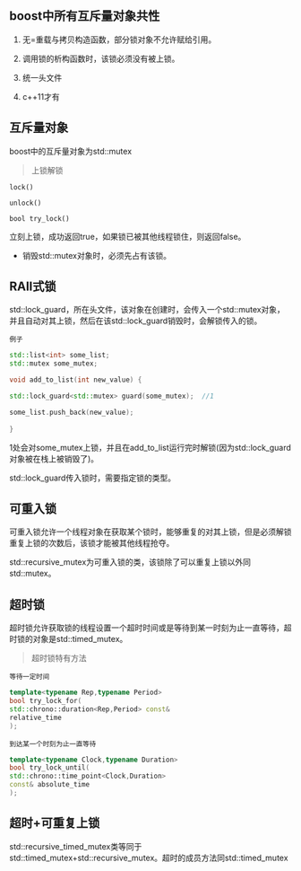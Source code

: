 ## boost中所有互斥量对象共性

1. 无=重载与拷贝构造函数，部分锁对象不允许赋给引用。

2. 调用锁的析构函数时，该锁必须没有被上锁。

3. 统一头文件<mutex>

4. c++11才有

## 互斥量对象

boost中的互斥量对象为std::mutex

> 上锁解锁

`lock()`

`unlock()`

`bool try_lock()`

立刻上锁，成功返回true，如果锁已被其他线程锁住，则返回false。

* 销毁std::mutex对象时，必须先占有该锁。

## RAII式锁

std::lock_guard，所在头文件<mutex>，该对象在创建时，会传入一个std::mutex对象，并且自动对其上锁，然后在该std::lock_guard销毁时，会解锁传入的锁。

`例子`
```c++
std::list<int> some_list; 
std::mutex some_mutex; 

void add_to_list(int new_value) {

std::lock_guard<std::mutex> guard(some_mutex);  //1

some_list.push_back(new_value); 
    
}
```

1处会对some_mutex上锁，并且在add_to_list运行完时解锁(因为std::lock_guard对象被在栈上被销毁了)。

std::lock_guard传入锁时，需要指定锁的类型。

## 可重入锁

可重入锁允许一个线程对象在获取某个锁时，能够重复的对其上锁，但是必须解锁重复上锁的次数后，该锁才能被其他线程抢夺。

std::recursive_mutex为可重入锁的类，该锁除了可以重复上锁以外同std::mutex。

## 超时锁

超时锁允许获取锁的线程设置一个超时时间或是等待到某一时刻为止一直等待，超时锁的对象是std::timed_mutex。

> 超时锁特有方法

`等待一定时间`
```c++
template<typename Rep,typename Period> 
bool try_lock_for(
std::chrono::duration<Rep,Period> const& 
relative_time
);
```

`到达某一个时刻为止一直等待`
```c++
template<typename Clock,typename Duration> 
bool try_lock_until( 
std::chrono::time_point<Clock,Duration> 
const& absolute_time
);
```

## 超时+可重复上锁

std::recursive_timed_mutex类等同于std::timed_mutex+std::recursive_mutex。超时的成员方法同std::timed_mutex